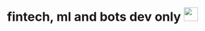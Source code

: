 <h1 align="center">fintech, ml and bots dev only</a> 
<img src="https://github.com/blackcater/blackcater/raw/main/images/Hi.gif" height="32"/></h1>
